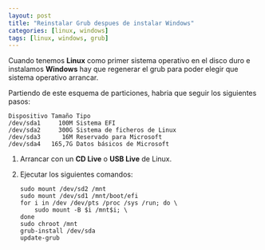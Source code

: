 ```yaml
---
layout: post
title: "Reinstalar Grub despues de instalar Windows"
categories: [linux, windows]
tags: [linux, windows, grub]
---
```


Cuando tenemos **Linux** como primer sistema operativo en el disco duro e instalamos **Windows** hay que regenerar el grub para poder elegir que sistema operativo arrancar.

<!--more-->

Partiendo de este esquema de particiones, habria que seguir los siguientes pasos:
```
Dispositivo Tamaño Tipo
/dev/sda1     100M Sistema EFI
/dev/sda2     300G Sistema de ficheros de Linux
/dev/sda3      16M Reservado para Microsoft
/dev/sda4   165,7G Datos básicos de Microsoft
```

1. Arrancar con un **CD Live** o **USB Live** de Linux.

2. Ejecutar los siguientes comandos:

    ```shell
    sudo mount /dev/sd2 /mnt
    sudo mount /dev/sd1 /mnt/boot/efi
    for i in /dev /dev/pts /proc /sys /run; do \
        sudo mount -B $i /mnt$i; \
    done
    sudo chroot /mnt
    grub-install /dev/sda
    update-grub
    ```
